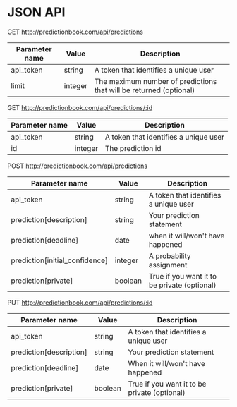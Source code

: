 # JSON API

GET http://predictionbook.com/api/predictions

Parameter name | Value   | Description
---------------| --------|------------
api_token      | string  | A token that identifies a unique user
limit          | integer | The maximum number of predictions that will be returned (optional)

GET http://predictionbook.com/api/predictions/:id

Parameter name | Value   | Description
---------------| --------|------------
api_token      | string  | A token that identifies a unique user
id             | integer | The prediction id

POST http://predictionbook.com/api/predictions

Parameter name                | Value   | Description
------------------------------| --------|------------
api_token                     | string  | A token that identifies a unique user
prediction[description]       | string  | Your prediction statement
prediction[deadline]          | date    | when it will/won't have happened
prediction[initial_confidence]| integer | A probability assignment
prediction[private]           | boolean | True if you want it to be private (optional)

PUT http://predictionbook.com/api/predictions/:id

Parameter name                | Value   | Description
------------------------------| --------|------------
api_token                     | string  | A token that identifies a unique user
prediction[description]       | string  | Your prediction statement
prediction[deadline]          | date    | When it will/won't have happened
prediction[private]           | boolean | True if you want it to be private (optional)
